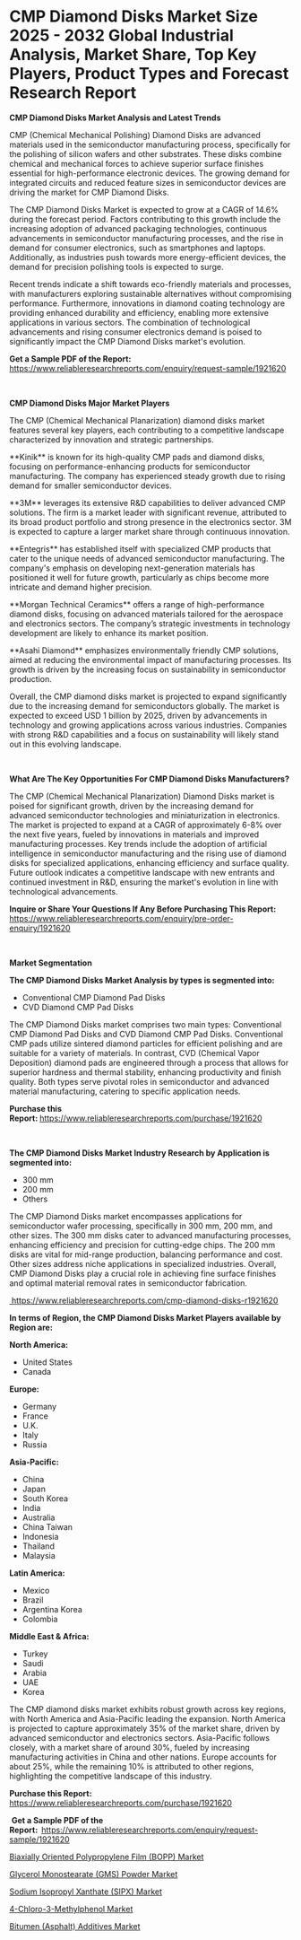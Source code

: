 <p><h1>CMP Diamond Disks Market Size 2025 - 2032 Global Industrial Analysis, Market Share, Top Key Players, Product Types and Forecast Research Report</h1></p><p><strong>CMP Diamond Disks Market Analysis and Latest Trends</strong></p>
<p><p>CMP (Chemical Mechanical Polishing) Diamond Disks are advanced materials used in the semiconductor manufacturing process, specifically for the polishing of silicon wafers and other substrates. These disks combine chemical and mechanical forces to achieve superior surface finishes essential for high-performance electronic devices. The growing demand for integrated circuits and reduced feature sizes in semiconductor devices are driving the market for CMP Diamond Disks.</p><p>The CMP Diamond Disks Market is expected to grow at a CAGR of 14.6% during the forecast period. Factors contributing to this growth include the increasing adoption of advanced packaging technologies, continuous advancements in semiconductor manufacturing processes, and the rise in demand for consumer electronics, such as smartphones and laptops. Additionally, as industries push towards more energy-efficient devices, the demand for precision polishing tools is expected to surge.</p><p>Recent trends indicate a shift towards eco-friendly materials and processes, with manufacturers exploring sustainable alternatives without compromising performance. Furthermore, innovations in diamond coating technology are providing enhanced durability and efficiency, enabling more extensive applications in various sectors. The combination of technological advancements and rising consumer electronics demand is poised to significantly impact the CMP Diamond Disks market's evolution.</p></p>
<p><strong>Get a Sample PDF of the Report:&nbsp;</strong> <a href="https://www.reliableresearchreports.com/enquiry/request-sample/1921620?utm_campaign=34&utm_medium=2&utm_source=Github&utm_content=ia&utm_term=03042025&utm_id=cmp-diamond-disks">https://www.reliableresearchreports.com/enquiry/request-sample/1921620</a></p>
<p>&nbsp;</p>
<p><strong>CMP Diamond Disks Major Market Players</strong></p>
<p><p>The CMP (Chemical Mechanical Planarization) diamond disks market features several key players, each contributing to a competitive landscape characterized by innovation and strategic partnerships. </p><p>**Kinik** is known for its high-quality CMP pads and diamond disks, focusing on performance-enhancing products for semiconductor manufacturing. The company has experienced steady growth due to rising demand for smaller semiconductor devices.</p><p>**3M** leverages its extensive R&D capabilities to deliver advanced CMP solutions. The firm is a market leader with significant revenue, attributed to its broad product portfolio and strong presence in the electronics sector. 3M is expected to capture a larger market share through continuous innovation.</p><p>**Entegris** has established itself with specialized CMP products that cater to the unique needs of advanced semiconductor manufacturing. The company's emphasis on developing next-generation materials has positioned it well for future growth, particularly as chips become more intricate and demand higher precision.</p><p>**Morgan Technical Ceramics** offers a range of high-performance diamond disks, focusing on advanced materials tailored for the aerospace and electronics sectors. The company’s strategic investments in technology development are likely to enhance its market position.</p><p>**Asahi Diamond** emphasizes environmentally friendly CMP solutions, aimed at reducing the environmental impact of manufacturing processes. Its growth is driven by the increasing focus on sustainability in semiconductor production.</p><p>Overall, the CMP diamond disks market is projected to expand significantly due to the increasing demand for semiconductors globally. The market is expected to exceed USD 1 billion by 2025, driven by advancements in technology and growing applications across various industries. Companies with strong R&D capabilities and a focus on sustainability will likely stand out in this evolving landscape.</p></p>
<p>&nbsp;</p>
<p><strong>What Are The Key Opportunities For CMP Diamond Disks Manufacturers?</strong></p>
<p><p>The CMP (Chemical Mechanical Planarization) Diamond Disks market is poised for significant growth, driven by the increasing demand for advanced semiconductor technologies and miniaturization in electronics. The market is projected to expand at a CAGR of approximately 6-8% over the next five years, fueled by innovations in materials and improved manufacturing processes. Key trends include the adoption of artificial intelligence in semiconductor manufacturing and the rising use of diamond disks for specialized applications, enhancing efficiency and surface quality. Future outlook indicates a competitive landscape with new entrants and continued investment in R&D, ensuring the market's evolution in line with technological advancements.</p></p>
<p><strong>Inquire or Share Your Questions If Any Before Purchasing This Report:</strong> <a href="https://www.reliableresearchreports.com/enquiry/pre-order-enquiry/1921620?utm_campaign=34&utm_medium=2&utm_source=Github&utm_content=ia&utm_term=03042025&utm_id=cmp-diamond-disks">https://www.reliableresearchreports.com/enquiry/pre-order-enquiry/1921620</a></p>
<p>&nbsp;</p>
<p><strong>Market Segmentation</strong></p>
<p><strong>The CMP Diamond Disks Market Analysis by types is segmented into:</strong></p>
<p><ul><li>Conventional CMP Diamond Pad Disks</li><li>CVD Diamond CMP Pad Disks</li></ul></p>
<p><p>The CMP Diamond Disks market comprises two main types: Conventional CMP Diamond Pad Disks and CVD Diamond CMP Pad Disks. Conventional CMP pads utilize sintered diamond particles for efficient polishing and are suitable for a variety of materials. In contrast, CVD (Chemical Vapor Deposition) diamond pads are engineered through a process that allows for superior hardness and thermal stability, enhancing productivity and finish quality. Both types serve pivotal roles in semiconductor and advanced material manufacturing, catering to specific application needs.</p></p>
<p><strong>Purchase this Report:&nbsp;</strong><a href="https://www.reliableresearchreports.com/purchase/1921620?utm_campaign=34&utm_medium=2&utm_source=Github&utm_content=ia&utm_term=03042025&utm_id=cmp-diamond-disks">https://www.reliableresearchreports.com/purchase/1921620</a></p>
<p>&nbsp;</p>
<p><strong>The CMP Diamond Disks Market Industry Research by Application is segmented into:</strong></p>
<p><ul><li>300 mm</li><li>200 mm</li><li>Others</li></ul></p>
<p><p>The CMP Diamond Disks market encompasses applications for semiconductor wafer processing, specifically in 300 mm, 200 mm, and other sizes. The 300 mm disks cater to advanced manufacturing processes, enhancing efficiency and precision for cutting-edge chips. The 200 mm disks are vital for mid-range production, balancing performance and cost. Other sizes address niche applications in specialized industries. Overall, CMP Diamond Disks play a crucial role in achieving fine surface finishes and optimal material removal rates in semiconductor fabrication.</p></p>
<p><a href="https://www.reliableresearchreports.com/cmp-diamond-disks-r1921620?utm_campaign=34&utm_medium=2&utm_source=Github&utm_content=ia&utm_term=03042025&utm_id=cmp-diamond-disks">&nbsp;https://www.reliableresearchreports.com/cmp-diamond-disks-r1921620</a></p>
<p><strong>In terms of Region, the CMP Diamond Disks Market Players available by Region are:</strong></p>
<p>
    <p> <strong> North America: </strong>
        <ul>
            <li>United States</li>
            <li>Canada</li>
        </ul>
        </p> 
    <p> <strong> Europe: </strong>
        <ul>
            <li>Germany</li>
            <li>France</li>
            <li>U.K.</li>
            <li>Italy</li>
            <li>Russia</li>
        </ul>
        </p> 
    <p> <strong> Asia-Pacific: </strong>
        <ul>
            <li>China</li>
            <li>Japan</li>
            <li>South Korea</li>
            <li>India</li>
            <li>Australia</li>
            <li>China Taiwan</li>
            <li>Indonesia</li>
            <li>Thailand</li>
            <li>Malaysia</li>
        </ul>
        </p> 
    <p> <strong> Latin America: </strong>
        <ul>
            <li>Mexico</li>
            <li>Brazil</li>
            <li>Argentina Korea</li>
            <li>Colombia</li>
        </ul>
        </p> 
    <p> <strong> Middle East & Africa: </strong>
        <ul>
            <li>Turkey</li>
            <li>Saudi</li>
            <li>Arabia</li>
            <li>UAE</li>
            <li>Korea</li>
        </ul>
    </p>
    </p>
<p><p>The CMP diamond disks market exhibits robust growth across key regions, with North America and Asia-Pacific leading the expansion. North America is projected to capture approximately 35% of the market share, driven by advanced semiconductor and electronics sectors. Asia-Pacific follows closely, with a market share of around 30%, fueled by increasing manufacturing activities in China and other nations. Europe accounts for about 25%, while the remaining 10% is attributed to other regions, highlighting the competitive landscape of this industry.</p></p>
<p><strong>Purchase this Report: </strong><a href="https://www.reliableresearchreports.com/purchase/1921620?utm_campaign=34&utm_medium=2&utm_source=Github&utm_content=ia&utm_term=03042025&utm_id=cmp-diamond-disks">https://www.reliableresearchreports.com/purchase/1921620</a></p>
<p>&nbsp;<strong>Get a Sample PDF of the Report:&nbsp;&nbsp;</strong><a href="https://www.reliableresearchreports.com/enquiry/request-sample/1921620?utm_campaign=34&utm_medium=2&utm_source=Github&utm_content=ia&utm_term=03042025&utm_id=cmp-diamond-disks">https://www.reliableresearchreports.com/enquiry/request-sample/1921620</a></p>
<p><strong></strong></p>
<p><p><a href="https://github.com/theyasnare5w/Market-Research-Report-List-1/blob/main/biaxially-oriented-polypropylene-film-bopp-market.md?utm_campaign=34&utm_medium=2&utm_source=Github&utm_content=ia&utm_term=03042025&utm_id=cmp-diamond-disks">Biaxially Oriented Polypropylene Film (BOPP) Market</a></p><p><a href="https://github.com/giulyankela/Market-Research-Report-List-1/blob/main/glycerol-monostearate-gms-powder-market.md?utm_campaign=34&utm_medium=2&utm_source=Github&utm_content=ia&utm_term=03042025&utm_id=cmp-diamond-disks">Glycerol Monostearate (GMS) Powder Market</a></p><p><a href="https://github.com/nacarnzina/Market-Research-Report-List-1/blob/main/sodium-isopropyl-xanthate-sipx-market.md?utm_campaign=34&utm_medium=2&utm_source=Github&utm_content=ia&utm_term=03042025&utm_id=cmp-diamond-disks">Sodium Isopropyl Xanthate (SIPX) Market</a></p><p><a href="https://github.com/arneslullapq/Market-Research-Report-List-1/blob/main/4-chloro-3-methylphenol-market.md?utm_campaign=34&utm_medium=2&utm_source=Github&utm_content=ia&utm_term=03042025&utm_id=cmp-diamond-disks">4-Chloro-3-Methylphenol Market</a></p><p><a href="https://github.com/ocambdidarhz/Market-Research-Report-List-1/blob/main/bitumen-asphalt-additives-market.md?utm_campaign=34&utm_medium=2&utm_source=Github&utm_content=ia&utm_term=03042025&utm_id=cmp-diamond-disks">Bitumen (Asphalt) Additives Market</a></p></p>